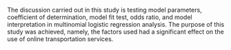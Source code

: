The discussion carried out in this study is testing model parameters, coefficient of determination, model fit test, odds ratio, and model interpretation in multinomial logistic regression analysis. The purpose of this study was achieved, namely, the factors used had a significant effect on the use of online transportation services.
